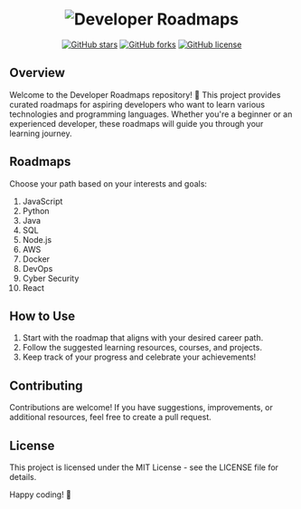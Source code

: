 <!-- Add a colorful header -->
<h1 align="center">
  <img src="https://via.placeholder.com/800x200?text=Developer+Roadmaps" alt="Developer Roadmaps">
</h1>

<!-- Badges for stars, forks, and license -->
<p align="center">
  <a href="https://github.com/yourusername/developer-roadmaps/stargazers"><img alt="GitHub stars" src="https://img.shields.io/github/stars/amcny/roadmaps"></a>
  <a href="https://github.com/yourusername/developer-roadmaps/network"><img alt="GitHub forks" src="https://img.shields.io/github/forks/amcny/roadmaps"></a>
  <a href="https://github.com/yourusername/developer-roadmaps/blob/main/LICENSE"><img alt="GitHub license" src="https://img.shields.io/github/license/amcny/roadmaps"></a>
</p>

## Overview

Welcome to the Developer Roadmaps repository! 🚀 This project provides curated roadmaps for aspiring developers who want to learn various technologies and programming languages. Whether you're a beginner or an experienced developer, these roadmaps will guide you through your learning journey.

## Roadmaps

Choose your path based on your interests and goals:

1. JavaScript
2. Python
3. Java
4. SQL
5. Node.js
6. AWS
7. Docker
8. DevOps
9. Cyber Security
10. React
<!-- ... (add the rest of the roadmaps) ... -->

## How to Use

1. Start with the roadmap that aligns with your desired career path.
2. Follow the suggested learning resources, courses, and projects.
3. Keep track of your progress and celebrate your achievements!

## Contributing

Contributions are welcome! If you have suggestions, improvements, or additional resources, feel free to create a pull request.

## License

This project is licensed under the MIT License - see the LICENSE file for details.

Happy coding! 🌟
